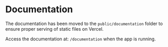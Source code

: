 # Documentation

The documentation has been moved to the `public/documentation` folder to ensure proper serving of static files on Vercel.

Access the documentation at: `/documentation` when the app is running.
